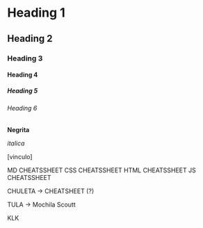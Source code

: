 # Heading 1
## Heading 2
### Heading 3
#### Heading 4
##### Heading 5
###### Heading 6


**Negrita**

*italica*

[vinculo]


MD CHEATSSHEET
CSS CHEATSSHEET
HTML CHEATSSHEET
JS CHEATSSHEET

CHULETA -> CHEATSHEET (?)

TULA -> Mochila Scoutt 

KLK

